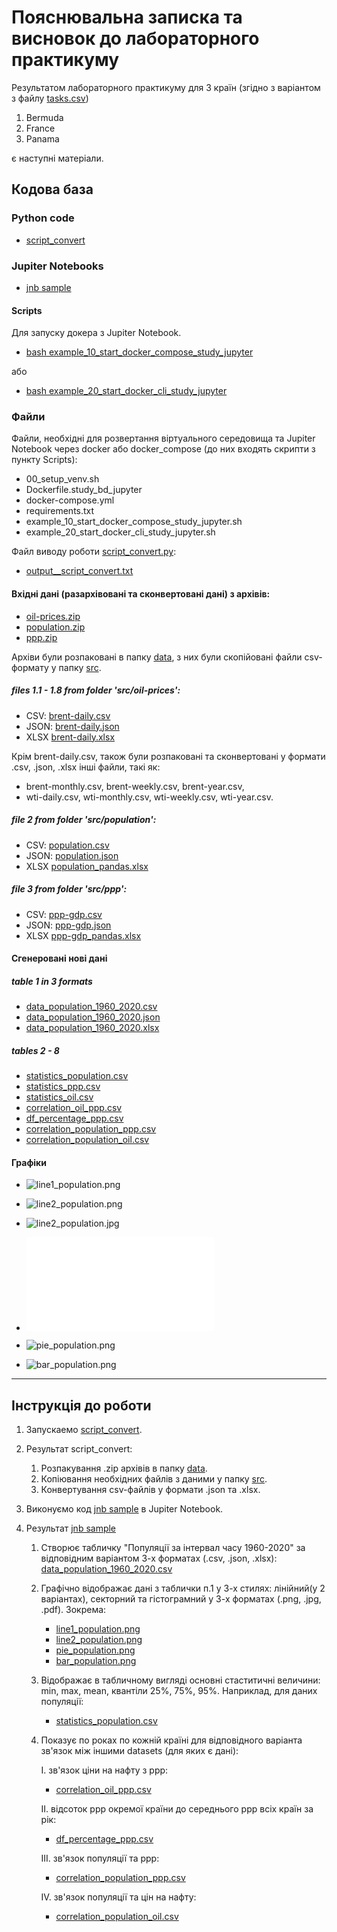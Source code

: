# Пояснювальна записка та висновок до лабораторного практикуму

Результатом лабораторного практикуму для 3 країн (згідно з варіантом з файлу [tasks.csv](tasks.csv))

1. Bermuda
2. France
3. Panama

є наступні матеріали.

## Кодова база

### Python code

- [script_convert](samples/script_convert.py)


### Jupiter Notebooks

- [jnb sample](samples/sample.ipynb)


#### Scripts
Для запуску докера з Jupiter Notebook.
- [bash example_10_start_docker_compose_study_jupyter](example_10_start_docker_compose_study_jupyter.sh)

або
- [bash example_20_start_docker_cli_study_jupyter](example_20_start_docker_cli_study_jupyter.sh)


### Файли

Файли, необхідні для розвертання віртуального середовища та Jupiter Notebook через docker або docker_compose (до них входять скрипти з пункту Scripts):
- 00_setup_venv.sh
- Dockerfile.study_bd_jupyter
- docker-compose.yml
- requirements.txt
- example_10_start_docker_compose_study_jupyter.sh
- example_20_start_docker_cli_study_jupyter.sh

Файл виводу роботи [script_convert.py](samples/script_convert.py):
- [output__script_convert.txt](samples/output__script_convert.txt)

#### Вхідні дані (разархівовані та сконвертовані дані) з архівів:

- [oil-prices.zip](datasets/oil-prices.zip)
- [population.zip](datasets/population.zip)
- [ppp.zip](datasets/ppp.zip)

Архіви були розпаковані в папку [data](data/), з них були скопійовані файли csv-формату у папку [src](src/).

##### files 1.1 - 1.8 from folder 'src/oil-prices':

- CSV: [brent-daily.csv](src/oil-prices/brent-daily.csv)
- JSON: [brent-daily.json](src/oil-prices/brent-daily.json)
- XLSX [brent-daily.xlsx](src/oil-prices/brent-daily_pandas.xlsx)

Крім brent-daily.csv, також були розпаковані та сконвертовані у формати .csv, .json, .xlsx інші файли, такі як: 
- brent-monthly.csv, brent-weekly.csv, brent-year.csv, 
- wti-daily.csv, wti-monthly.csv, wti-weekly.csv, wti-year.csv.

##### file 2 from folder 'src/population':

- CSV: [population.csv](src/population/population.csv)
- JSON: [population.json](src/population/population.json)
- XLSX [population_pandas.xlsx](src/population/population_pandas.xlsx)

##### file 3 from folder 'src/ppp':

- CSV: [ppp-gdp.csv](src/ppp/ppp-gdp.csv)
- JSON: [ppp-gdp.json](src/ppp/ppp-gdp.json)
- XLSX [ppp-gdp_pandas.xlsx](src/ppp/ppp-gdp_pandas.xlsx)

#### Сгенеровані нові дані

##### table 1 in 3 formats

- [data_population_1960_2020.csv](samples/tables_and_graphs/data_population_1960_2020.csv)
- [data_population_1960_2020.json](samples/tables_and_graphs/data_population_1960_2020.json)
- [data_population_1960_2020.xlsx](samples/tables_and_graphs/data_population_1960_2020.xlsx)

##### tables 2 - 8

- [statistics_population.csv](samples/tables_and_graphs/statistics_population.csv)
- [statistics_ppp.csv](samples/tables_and_graphs/statistics_ppp.csv)
- [statistics_oil.csv](samples/tables_and_graphs/statistics_oil.csv)
- [correlation_oil_ppp.csv](samples/tables_and_graphs/correlation_oil_ppp.csv)
- [df_percentage_ppp.csv](samples/tables_and_graphs/df_percentage_ppp.csv)
- [correlation_population_ppp.csv](samples/tables_and_graphs/correlation_population_ppp.csv)
- [correlation_population_oil.csv](samples/tables_and_graphs/correlation_population_oil.csv)

#### Графіки
- ![line1_population.png](samples/tables_and_graphs/line1_population.png)

- ![line2_population.png](samples/tables_and_graphs/line2_population.png)
- ![line2_population.jpg](samples/tables_and_graphs/line2_population.jpg)
- ![line2_population.pdf](samples/tables_and_graphs/line2_population.pdf)

- ![pie_population.png](samples/tables_and_graphs/pie_population.png)
- ![bar_population.png](samples/tables_and_graphs/bar_population.png)

---

## Інструкція до роботи

1. Запускаемо [script_convert](samples/script_convert.py).

2. Результат script_convert:
    1. Розпакування .zip архівів в папку [data](data/).
    2. Копіювання необхідних файлів з даними у папку [src](src/).
    3. Конвертування csv-файлів у формати .json та .xlsx.

3. Виконуємо код [jnb sample](samples/sample.ipynb) в Jupiter Notebook.

4. Результат [jnb sample](samples/sample.ipynb)
    1. Створює табличку "Популяції за інтервал часу 1960-2020" за відповідним варіантом 3-х форматах (.csv, .json, .xlsx):
       [data_population_1960_2020.csv](samples/tables_and_graphs/data_population_1960_2020.csv)
    2. Графічно відображає дані з таблички п.1 у 3-х стилях: лінійний(у 2 варіантах), секторний та гістограмний у 3-х форматах (.png, .jpg, .pdf).
       Зокрема:
        * [line1_population.png](samples/tables_and_graphs/line1_population.png)
        * [line2_population.png](samples/tables_and_graphs/line2_population.png)
        * [pie_population.png](samples/tables_and_graphs/pie_population.png)
        * [bar_population.png](samples/tables_and_graphs/bar_population.png)
    3. Відображає в табличному вигляді основні стаститичні величини: min, max, mean, квантіли 25%, 75%, 95%. Наприклад, для даних популяції:
        * [statistics_population.csv](samples/tables_and_graphs/statistics_population.csv)
    4. Показує по роках по кожній країні для відповідного варіанта зв'язок між іншими datasets (для яких є дані):
        
        I. зв'язок ціни на нафту з ppp:
          * [correlation_oil_ppp.csv](samples/tables_and_graphs/correlation_oil_ppp.csv)
        
        II. відсоток ppp окремої країни до середнього ppp всіх країн за рік:
          * [df_percentage_ppp.csv](samples/tables_and_graphs/df_percentage_ppp.csv)
        
        III. зв'язок популяції та ppp:
          * [correlation_population_ppp.csv](samples/tables_and_graphs/correlation_population_ppp.csv)
        
        IV. зв'язок популяції та цін на нафту:
          * [correlation_population_oil.csv](samples/tables_and_graphs/correlation_population_oil.csv)
       
